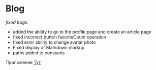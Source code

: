 # Blog
_fixed bugs_:
* added the ability to go to the profile page and create an article page
* fixed incorrect button favoriteCount operation
* fixed error ability to change avatar photo
* Fixed display of Markdown markup
* paths added to constants

Приложение [Тут](https://blog-denispapushajava.vercel.app/)
